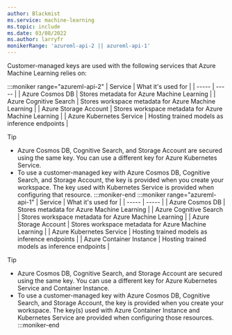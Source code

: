 ```yaml
---
author: Blackmist
ms.service: machine-learning
ms.topic: include
ms.date: 03/08/2022
ms.author: larryfr
monikerRange: 'azureml-api-2 || azureml-api-1'
---
```


Customer-managed keys are used with the following services that Azure Machine Learning relies on:

:::moniker range="azureml-api-2"
| Service | What it's used for |
| ----- | ----- |
| Azure Cosmos DB | Stores metadata for Azure Machine Learning |
| Azure Cognitive Search | Stores workspace metadata for Azure Machine Learning |
| Azure Storage Account | Stores workspace metadata for Azure Machine Learning |
| Azure Kubernetes Service | Hosting trained models as inference endpoints |

> [!TIP]
> * Azure Cosmos DB, Cognitive Search, and Storage Account are secured using the same key. You can use a different key for Azure Kubernetes Service.
> * To use a customer-managed key with Azure Cosmos DB, Cognitive Search, and Storage Account, the key is provided when you create your workspace. The key used with Kubernetes Service is provided when configuring that resource.
:::moniker-end
:::moniker range="azureml-api-1"
| Service | What it's used for |
| ----- | ----- |
| Azure Cosmos DB | Stores metadata for Azure Machine Learning |
| Azure Cognitive Search | Stores workspace metadata for Azure Machine Learning |
| Azure Storage Account | Stores workspace metadata for Azure Machine Learning |
| Azure Kubernetes Service | Hosting trained models as inference endpoints |
| Azure Container Instance | Hosting trained models as inference endpoints |

> [!TIP]
> * Azure Cosmos DB, Cognitive Search, and Storage Account are secured using the same key. You can use a different key for Azure Kubernetes Service and Container Instance.
> * To use a customer-managed key with Azure Cosmos DB, Cognitive Search, and Storage Account, the key is provided when you create your workspace. The key(s) used with Azure Container Instance and Kubernetes Service are provided when configuring those resources.
:::moniker-end